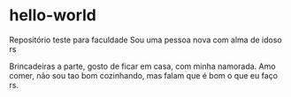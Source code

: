 # hello-world
Repositório teste para faculdade
Sou uma pessoa nova com alma de idoso rs

Brincadeiras a parte, gosto de ficar em casa, com minha namorada.
Amo comer, não sou tao bom cozinhando, mas falam que é bom o que eu faço rs.
